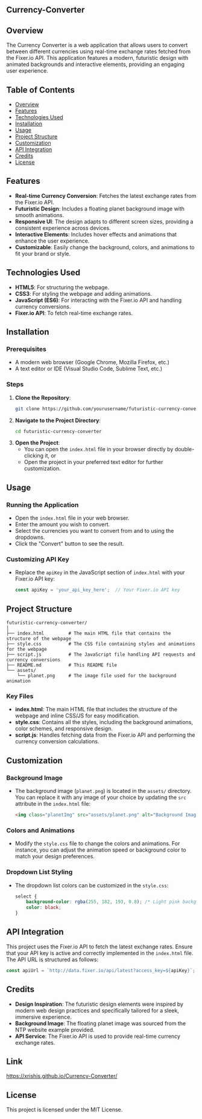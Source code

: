 ## Currency-Converter

## Overview

The Currency Converter is a web application that allows users to convert between different currencies using real-time exchange rates fetched from the Fixer.io API. This application features a modern, futuristic design with animated backgrounds and interactive elements, providing an engaging user experience.

## Table of Contents

- [Overview](#overview)
- [Features](#features)
- [Technologies Used](#technologies-used)
- [Installation](#installation)
- [Usage](#usage)
- [Project Structure](#project-structure)
- [Customization](#customization)
- [API Integration](#api-integration)
- [Credits](#credits)
- [License](#license)

## Features

- **Real-time Currency Conversion**: Fetches the latest exchange rates from the Fixer.io API.
- **Futuristic Design**: Includes a floating planet background image with smooth animations.
- **Responsive UI**: The design adapts to different screen sizes, providing a consistent experience across devices.
- **Interactive Elements**: Includes hover effects and animations that enhance the user experience.
- **Customizable**: Easily change the background, colors, and animations to fit your brand or style.

## Technologies Used

- **HTML5**: For structuring the webpage.
- **CSS3**: For styling the webpage and adding animations.
- **JavaScript (ES6)**: For interacting with the Fixer.io API and handling currency conversions.
- **Fixer.io API**: To fetch real-time exchange rates.

## Installation

### Prerequisites
- A modern web browser (Google Chrome, Mozilla Firefox, etc.)
- A text editor or IDE (Visual Studio Code, Sublime Text, etc.)

### Steps
1. **Clone the Repository**:
   ```bash
   git clone https://github.com/yourusername/futuristic-currency-converter.git
   ```
2. **Navigate to the Project Directory**:
   ```bash
   cd futuristic-currency-converter
   ```
3. **Open the Project**:
   - You can open the `index.html` file in your browser directly by double-clicking it, or
   - Open the project in your preferred text editor for further customization.

## Usage

### Running the Application
- Open the `index.html` file in your web browser.
- Enter the amount you wish to convert.
- Select the currencies you want to convert from and to using the dropdowns.
- Click the "Convert" button to see the result.

### Customizing API Key
- Replace the `apiKey` in the JavaScript section of `index.html` with your Fixer.io API key:
  ```javascript
  const apiKey = 'your_api_key_here';  // Your Fixer.io API key
  ```

## Project Structure

```plaintext
futuristic-currency-converter/
│
├── index.html         # The main HTML file that contains the structure of the webpage
├── style.css          # The CSS file containing styles and animations for the webpage
├── script.js          # The JavaScript file handling API requests and currency conversions
├── README.md          # This README file
└── assets/
    └── planet.png     # The image file used for the background animation
```

### Key Files
- **index.html**: The main HTML file that includes the structure of the webpage and inline CSS/JS for easy modification.
- **style.css**: Contains all the styles, including the background animations, color schemes, and responsive design.
- **script.js**: Handles fetching data from the Fixer.io API and performing the currency conversion calculations.

## Customization

### Background Image
- The background image (`planet.png`) is located in the `assets/` directory. You can replace it with any image of your choice by updating the `src` attribute in the `index.html` file:
  ```html
  <img class="planetImg" src="assets/planet.png" alt="Background Image">
  ```

### Colors and Animations
- Modify the `style.css` file to change the colors and animations. For instance, you can adjust the animation speed or background color to match your design preferences.

### Dropdown List Styling
- The dropdown list colors can be customized in the `style.css`:
  ```css
  select {
      background-color: rgba(255, 182, 193, 0.8); /* Light pink background */
      color: black;
  }
  ```

## API Integration

This project uses the Fixer.io API to fetch the latest exchange rates. Ensure that your API key is active and correctly implemented in the `index.html` file. The API URL is structured as follows:

```javascript
const apiUrl = `http://data.fixer.io/api/latest?access_key=${apiKey}`;
```

## Credits

- **Design Inspiration**: The futuristic design elements were inspired by modern web design practices and specifically tailored for a sleek, immersive experience.
- **Background Image**: The floating planet image was sourced from the NTP website example provided.
- **API Service**: The Fixer.io API is used to provide real-time currency exchange rates.

## Link 
https://xrishis.github.io/Currency-Converter/

## License

This project is licensed under the MIT License.
